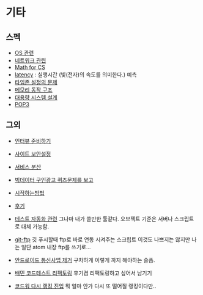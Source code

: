 # 기타

## 스펙

- [OS 관련](https://github.com/sipubot/WIKI/blob/master/ETC/OSSYSTEM.md)
- [네트워크 관련](https://github.com/sipubot/WIKI/blob/master/ETC/NETWORKSYSTEM.md)
- [Math for CS](https://courses.csail.mit.edu/6.042/spring17/mcs.pdf)
- [latency](https://gist.github.com/jboner/2841832) : 실행시간 (빛(전자)의 속도를 의미한다.) 예측
- [타임존 설정의 문제](https://www.youtube.com/watch?v=-5wpm-gesOY)
- [메모리 동작 구조](https://lwn.net/Articles/250967/)
- [대용량 시스템 설계](https://www.cs.cornell.edu/projects/ladis2009/talks/dean-keynote-ladis2009.pdf)
- [POP3](https://github.com/sipubot/WIKI/blob/master/ETC/POP3.md)

## 그외

- [인터뷰 준비하기](https://github.com/yangshun/tech-interview-handbook)
- [사이트 보안설정](https://github.com/sipubot/WIKI/blob/master/ETC/LETSENCRYPT.md)
- [서비스 분산](http://bcho.tistory.com/948)
- [빅데이터 구인광고 퀴즈문제를 보고](https://github.com/sipubot/WIKI/blob/master/ETC/(BIG)DATA-interviewQuestion.md)
- [시작하는방법](https://github.com/sipubot/WIKI/blob/master/ETC/Small.md)
- [후기](https://github.com/sipubot/WIKI/blob/master/ETC/%ED%9B%84%EA%B8%B0.md)
- [테스트 자동화 관련](http://www.sikuli.org/) 그나마 내가 쓸만한 툴같다. 오브젝트 기준은 서버나 스크립트로 대체 가능함.
- [git-ftp](https://github.com/git-ftp/git-ftp) 깃 푸시할때 ftp로 바로 연동 시켜주는 스크립트 이것도 나쁘지는 않지만 나는 일단 atom 내장 ftp를 쓰기로...
- [안드로이드 통신사앱 제거](http://forum.xda-developers.com/android/software/debloater-remove-carrier-bloat-t2998294) 구차하게 이렇게 까지 해야하는 슬픔.
- [배민 코드테스트 리팩토링](https://github.com/sipubot/WIKI/blob/master/ETC/wooah.md) 후기겸 리팩토링하고 싶어서 남기기

- [코드워 다시 랭킹 진입](https://www.codewars.com/users/leaderboard) 뭐 얼마 안가 다시 또 떨어질 랭킹이다만..
